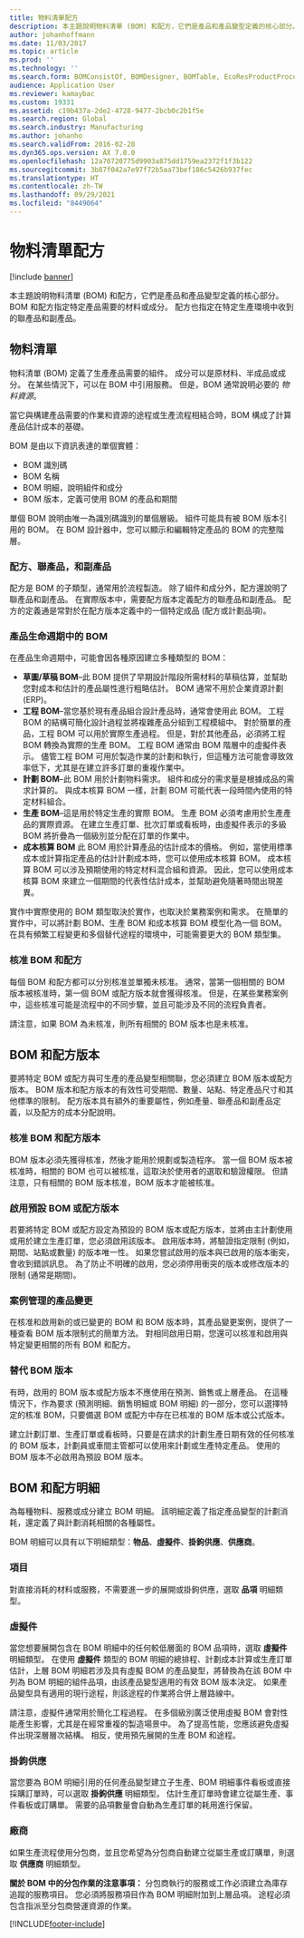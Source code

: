 ```yaml
---
title: 物料清單配方
description: 本主題說明物料清單 (BOM) 和配方，它們是產品和產品變型定義的核心部分。
author: johanhoffmann
ms.date: 11/03/2017
ms.topic: article
ms.prod: ''
ms.technology: ''
ms.search.form: BOMConsistOf, BOMDesigner, BOMTable, EcoResProductProcessManufacturingWorkspace, ProdBOM, ProdJournalTransBOM, ProdBOMCurrent, PmfBOMDesignerEditCoBy, ProdJournalPickingListLineSummary, ProdBOMOverview, PmfCoReqPlanning, EcoResProductProdTypeFormulaNoActiveFormulaFormPart, EcoResItemsMissingActiveRouteVersionFormPart, EcoResItemsProdTypeBOMExpiringBOMFormPart, BOMDesignerBOMVersion, BOMExpandPurch, BOMChangeLine, BOMExpandSales, EcoResItemsProdTypeBOMExpiringRouteFormPart, EngChgEcmBomDesigner, EngChgEcmProductBOMItemIdLookup, EngChgEcmProductBOMConsistOf, EngChgEcmBOMCopyDialog, EngChgEcmBomDesignerEditBom, BOMDesignerFilterDialog, BOMDesignerFilterDialog, BOMPartOf, BOMSetupReportFinish, EcoResItemsMissingActiveBOMVersionFormPart, BOMIdLookup, EcoResProductProdTypeFormulaNoActiveRouteFormPart, BOMExpandPurchRFQ, EngChgCaseRouteTablePart
audience: Application User
ms.reviewer: kamaybac
ms.custom: 19331
ms.assetid: c19b437a-2de2-4728-9477-2bcb0c2b1f5e
ms.search.region: Global
ms.search.industry: Manufacturing
ms.author: johanho
ms.search.validFrom: 2016-02-28
ms.dyn365.ops.version: AX 7.0.0
ms.openlocfilehash: 12a70720775d9903a875dd1759ea2372f1f3b122
ms.sourcegitcommit: 3b87f042a7e97f72b5aa73bef186c5426b937fec
ms.translationtype: HT
ms.contentlocale: zh-TW
ms.lasthandoff: 09/29/2021
ms.locfileid: "8449064"
---
```

# <a name="bills-of-materials-and-formulas"></a>物料清單配方

[!include [banner](../includes/banner.md)]

本主題說明物料清單 (BOM) 和配方，它們是產品和產品變型定義的核心部分。 BOM 和配方指定特定產品需要的材料或成分。 配方也指定在特定生產環境中收到的聯產品和副產品。 

## <a name="bills-of-materials"></a>物料清單

物料清單 (BOM) 定義了生產產品需要的組件。 成分可以是原材料、半成品或成分。 在某些情況下，可以在 BOM 中引用服務。 但是，BOM 通常說明必要的 *物料資源*。  

當它與構建產品需要的作業和資源的途程或生產流程相結合時，BOM 構成了計算產品估計成本的基礎。  

BOM 是由以下資訊表達的單個實體：

-   BOM 識別碼
-   BOM 名稱
-   BOM 明細，說明組件和成分
-   BOM 版本，定義可使用 BOM 的產品和期間

單個 BOM 說明由唯一為識別碼識別的單個層級。 組件可能具有被 BOM 版本引用的 BOM。 在 BOM 設計器中，您可以顯示和編輯特定產品的 BOM 的完整階層。

### <a name="formulas-co-products-and-by-products"></a>配方、聯產品，和副產品

配方是 BOM 的子類型，通常用於流程製造。 除了組件和成分外，配方還說明了聯產品和副產品。 在實際版本中，需要配方版本定義配方的聯產品和副產品。 配方的定義通是常對於在配方版本定義中的一個特定成品 (配方或計劃品項)。

### <a name="boms-in-the-product-lifecycle"></a>產品生命週期中的 BOM

在產品生命週期中，可能會因各種原因建立多種類型的 BOM：

-   **草圖/草稿 BOM**–此 BOM 提供了早期設計階段所需材料的草稿估算，並幫助您對成本和估計的產品屬性進行粗略估計。 BOM 通常不用於企業資源計劃 (ERP)。
-   **工程 BOM**–當您基於現有產品組合設計產品時，通常會使用此 BOM。 工程 BOM 的結構可簡化設計過程並將複雜產品分組到工程模組中。 對於簡單的產品，工程 BOM 可以用於實際生產過程。 但是，對於其他產品，必須將工程 BOM 轉換為實際的生產 BOM。 工程 BOM 通常由 BOM 階層中的虛擬件表示。 儘管工程 BOM 可用於製造作業的計劃和執行，但這種方法可能會導致效率低下，尤其是在建立許多訂單的重複作業中。
-   **計劃 BOM**–此 BOM 用於計劃物料需求。 組件和成分的需求量是根據成品的需求計算的。 與成本核算 BOM 一樣，計劃 BOM 可能代表一段時間內使用的特定材料組合。
-   **生產 BOM**–這是用於特定生產的實際 BOM。 生產 BOM 必須考慮用於生產產品的實際資源。 在建立生產訂單、批次訂單或看板時，由虛擬件表示的多級 BOM 將折疊為一個級別並分配在訂單的作業中。
-   **成本核算 BOM** 此 BOM 用於計算產品的估計成本的價格。 例如，當使用標準成本或計算指定產品的估計計劃成本時，您可以使用成本核算 BOM。 成本核算 BOM 可以涉及預期使用的特定材料混合組和資源。 因此，您可以使用成本核算 BOM 來建立一個期間的代表性估計成本，並幫助避免隨著時間出現差異。

實作中實際使用的 BOM 類型取決於實作，也取決於業務案例和需求。 在簡單的實作中，可以將計劃 BOM、生產 BOM 和成本核算 BOM 模型化為一個 BOM。 在具有頻繁工程變更和多個替代途程的環境中，可能需要更大的 BOM 類型集。

### <a name="approval-of-boms-and-formulas"></a>核准 BOM 和配方

每個 BOM 和配方都可以分別核准並單獨未核准。 通常，當第一個相關的 BOM 版本被核准時，第一個 BOM 或配方版本就會獲得核准。 但是，在某些業務案例中，這些核准可能是流程中的不同步驟，並且可能涉及不同的流程負責者。  

請注意，如果 BOM 為未核准，則所有相關的 BOM 版本也是未核准。

## <a name="bom-and-formula-versions"></a>BOM 和配方版本
要將特定 BOM 或配方與可生產的產品變型相關聯，您必須建立 BOM 版本或配方版本。 BOM 版本和配方版本的有效性可受期間、數量、站點、特定產品尺寸和其他標準的限制。 配方版本具有額外的重要屬性，例如產量、聯產品和副產品定義，以及配方的成本分配說明。

### <a name="approval-of-bom-and-formula-versions"></a>核准 BOM 和配方版本

BOM 版本必須先獲得核准，然後才能用於規劃或製造程序。 當一個 BOM 版本被核准時，相關的 BOM 也可以被核准，這取決於使用者的選取和驗證權限。 但請注意，只有相關的 BOM 版本核准，BOM 版本才能被核准。

### <a name="activation-of-the-default-bom-or-formula-version"></a>啟用預設 BOM 或配方版本

若要將特定 BOM 或配方設定為預設的 BOM 版本或配方版本，並將由主計劃使用或用於建立生產訂單，您必須啟用該版本。 啟用版本時，將驗證指定限制 (例如，期間、站點或數量) 的版本唯一性。 如果您嘗試啟用的版本與已啟用的版本衝突，會收到錯誤訊息。 為了防止不明確的啟用，您必須停用衝突的版本或修改版本的限制 (通常是期間)。

### <a name="product-change-with-case-management"></a>案例管理的產品變更

在核准和啟用新的或已變更的 BOM 和 BOM 版本時，其產品變更案例，提供了一種查看 BOM 版本限制式的簡單方法。 對相同啟用日期，您還可以核准和啟用與特定變更相關的所有 BOM 和配方。

### <a name="alternative-bom-versions"></a>替代 BOM 版本

有時，啟用的 BOM 版本或配方版本不應使用在預測、銷售或上層產品。 在這種情況下，作為要求 (預測明細、銷售明細或 BOM 明細) 的一部分，您可以選擇特定的核准 BOM，只要備選 BOM 或配方中存在已核准的 BOM 版本或公式版本。  

建立計劃訂單、生產訂單或看板時，只要是在請求的計劃生產日期有效的任何核准的 BOM 版本，計劃員或車間主管都可以使用來計劃或生產特定產品。 使用的 BOM 版本不必啟用為預設 BOM 版本。

## <a name="bom-and-formula-lines"></a>BOM 和配方明細
為每種物料、服務或成分建立 BOM 明細。 該明細定義了指定產品變型的計劃消耗，還定義了與計劃消耗相關的各種屬性。  

BOM 明細可以具有以下明細類型：**物品**、**虛擬件**、**掛鉤供應**、**供應商**。

### <a name="item"></a>項目

對直接消耗的材料或服務，不需要進一步的展開或掛鉤供應，選取 **品項** 明細類型。

### <a name="phantom"></a>虛擬件

當您想要展開包含在 BOM 明細中的任何較低層面的 BOM 品項時，選取 **虛擬件** 明細類型。 在使用 **虛擬件** 類型的 BOM 明細的總排程、計劃成本計算或生產訂單估計，上層 BOM 明細若涉及具有虛擬 BOM 的產品變型，將替換為在該 BOM 中列為 BOM 明細的組件品項，由該產品變型適用的有效 BOM 版本決定。 如果產品變型具有適用的現行途程，則該途程的作業將合併上層路線中。  

請注意，虛擬件通常用於簡化工程過程。 在多個級別廣泛使用虛擬 BOM 會對性能產生影響，尤其是在經常重複的製造場景中。 為了提高性能，您應該避免虛擬件出現深層層次結構。 相反，使用預先展開的生產 BOM 和途程。

### <a name="pegged-supply"></a>掛鉤供應

當您要為 BOM 明細引用的任何產品變型建立子生產、BOM 明細事件看板或直接採購訂單時，可以選取 **掛鉤供應** 明細類型。 估計生產訂單時會建立從屬生產、事件看板或訂購單。 需要的品項數量會自動為生產訂單的耗用進行保留。

### <a name="vendor"></a>廠商

如果生產流程使用分包商，並且您希望為分包商自動建立從屬生產或訂購單，則選取 **供應商** 明細類型。  

**關於 BOM 中的分包作業的注意事項：** 分包商執行的服務或工作必須建立為庫存追蹤的服務項目。 您必須將服務項目作為 BOM 明細附加到上層品項。 途程必須包含指派至分包商營運資源的作業。





[!INCLUDE[footer-include](../../includes/footer-banner.md)]